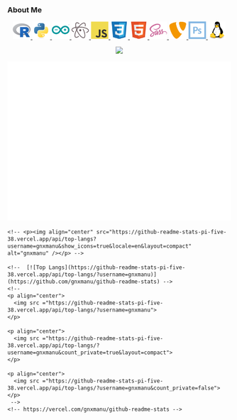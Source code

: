 ### About Me
<!-- https://devicon.dev/ -->
<!-- Ignore "Followed by X users"
Would be great to add total commits including private
Fix comments on most used languages
Remove "1 Language"
Add an about me
Arch Manjaro macOS terminal atom-->
<!-- 
Work expands so as to fill the time available for its completion. -Parkinson's law
Env. Eng. 
Data Scientist
  (Eco)Toxicology
    Mathematical Modelling
      PBTK
      TK/TD

Projects: A website of my professional path. HTML5/CSS, self-hosted, Shiny, 1080p video,

Photography and video
pipeline for
Currently learning by practice: TYPO3 -->

<!-- Host in different account vercel to not have that in my public repos -->


<!-- <h3 align="center">A passionate frontend developer from the World</h3> -->

<!-- <h3 align="left">Connect with me:</h3>
<p align="left">
<a href="https://linkedin.com/in/smth" target="blank"><img align="center" src="https://raw.githubusercontent.com/rahuldkjain/github-profile-readme-generator/master/src/images/icons/Social/linked-in-alt.svg" alt="smth" height="30" width="40" /></a>
<a href="https://www.youtube.com/c/smth" target="blank"><img align="center" src="https://raw.githubusercontent.com/rahuldkjain/github-profile-readme-generator/master/src/images/icons/Social/youtube.svg" alt="smth" height="30" width="40" /></a>
</p>
 -->
<!-- <h3 align="left">Languages and Tools:</h3> -->

<p align="center"> 
<!-- <a href="https://www.w3schools.com/css/" target="_blank"> <img src="https://raw.githubusercontent.com/devicons/devicon/master/icons/css3/css3-original-wordmark.svg" alt="css3" width="40" height="40"/> </a> <a href="https://www.w3.org/html/" target="_blank"> <img src="https://raw.githubusercontent.com/devicons/devicon/master/icons/html5/html5-original-wordmark.svg" alt="html5" width="40" height="40"/> </a> <a href="https://developer.mozilla.org/en-US/docs/Web/JavaScript" target="_blank"> <img src="https://raw.githubusercontent.com/devicons/devicon/master/icons/javascript/javascript-original.svg" alt="javascript" width="40" height="40"/> </a> <a href="https://www.linux.org/" target="_blank"> <img src="https://raw.githubusercontent.com/devicons/devicon/master/icons/linux/linux-original.svg" alt="linux" width="40" height="40"/> </a> <a href="https://www.photoshop.com/en" target="_blank"> <img src="https://raw.githubusercontent.com/devicons/devicon/master/icons/photoshop/photoshop-line.svg" alt="photoshop" width="40" height="40"/> </a> <a href="https://www.python.org" target="_blank"> <img src="https://raw.githubusercontent.com/devicons/devicon/master/icons/python/python-original.svg" alt="python" width="40" height="40"/> </a> <a href="https://sass-lang.com" target="_blank"> <img src="https://raw.githubusercontent.com/devicons/devicon/master/icons/sass/sass-original.svg" alt="sass" width="40" height="40"/> </a> <a href="https://www.selenium.dev" target="_blank"> <img src="https://raw.githubusercontent.com/detain/svg-logos/780f25886640cef088af994181646db2f6b1a3f8/svg/selenium-logo.svg" alt="selenium" width="40" height="40"/> </a>  -->
<a href="" target="_blank"> <img src="https://github.com/devicons/devicon/blob/master/icons/r/r-original.svg" alt="" width="40" height="40"/> </a>
<a href="" target="_blank"> <img src="https://github.com/devicons/devicon/blob/master/icons/python/python-original.svg" alt="" width="40" height="40"/> </a>
<a href="" target="_blank"> <img src="https://github.com/devicons/devicon/blob/master/icons/arduino/arduino-original.svg" alt="" width="40" height="40"/> </a>
<a href="" target="_blank"> <img src="https://github.com/devicons/devicon/blob/master/icons/atom/atom-original.svg" alt="" width="40" height="40"/> </a>
<a href="" target="_blank"> <img src="https://github.com/devicons/devicon/blob/master/icons/javascript/javascript-original.svg" alt="css3" width="40" height="40"/> </a>
<a href="" target="_blank"> <img src="https://github.com/devicons/devicon/blob/master/icons/css3/css3-original.svg" alt="css3" width="40" height="40"/> </a>
<a href="" target="_blank"> <img src="https://github.com/devicons/devicon/blob/master/icons/html5/html5-original.svg" alt="" width="40" height="40"/> </a>
<a href="" target="_blank"> <img src="https://github.com/devicons/devicon/blob/master/icons/sass/sass-original.svg" alt="" width="40" height="40"/> </a>
<a href="" target="_blank"> <img src="https://github.com/devicons/devicon/blob/master/icons/typo3/typo3-original.svg" alt="" width="40" height="40"/> </a>
<!-- <a href="" target="_blank"> <img src="https://github.com/devicons/devicon/blob/master/icons/linkedin/linkedin-original.svg" alt="" width="40" height="40"/> </a> -->
<a href="" target="_blank"> <img src="https://github.com/devicons/devicon/blob/master/icons/photoshop/photoshop-line.svg" alt="" width="40" height="40"/> </a>
<a href="" target="_blank"> <img src="https://github.com/devicons/devicon/blob/master/icons/linux/linux-original.svg" alt="" width="40" height="40"/> </a>
</p>



<p align="center">
  <img src ="https://github-readme-stats-pi-five-38.vercel.app/api/top-langs/?username=gnxmanu&count_private=true&layout=compact&hide_border=true&theme=vue-dark&bg_color=00000000&langs_count=6">
</p>

<!-- ![Metrics](https://github.com/gnxmanu/gnxmanu/blob/main/github-metrics.svg) -->

<p align="center">
<img src =https://github.com/gnxmanu/gnxmanu/blob/main/github-metrics.svg>
</p>

<!-- Others -->

    <!-- <p><img align="center" src="https://github-readme-stats-pi-five-38.vercel.app/api/top-langs?username=gnxmanu&show_icons=true&locale=en&layout=compact" alt="gnxmanu" /></p> -->

    <!--  [![Top Langs](https://github-readme-stats-pi-five-38.vercel.app/api/top-langs/?username=gnxmanu)](https://github.com/gnxmanu/github-readme-stats) -->
    <!-- 
    <p align="center">
      <img src ="https://github-readme-stats-pi-five-38.vercel.app/api/top-langs/?username=gnxmanu">
    </p>

    <p align="center">
      <img src ="https://github-readme-stats-pi-five-38.vercel.app/api/top-langs/?username=gnxmanu&count_private=true&layout=compact">
    </p>

    <p align="center">
      <img src ="https://github-readme-stats-pi-five-38.vercel.app/api/top-langs/?username=gnxmanu&count_private=false">
    </p>
     -->
    <!-- https://vercel.com/gnxmanu/github-readme-stats -->
